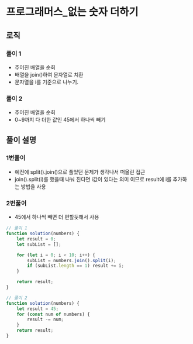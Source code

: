 # 프로그래머스_없는 숫자 더하기
## 로직
### 풀이 1
- 주어진 배열을 순회
- 배열을 join()하여 문자열로 치환
- 문자열을 i를 기준으로 나누기.
### 풀이 2
- 주어진 배열을 순회
- 0~9까지 다 더한 값인 45에서 하나씩 빼기
## 풀이 설명
### 1번풀이
- 예전에 split().join()으로 풀었던 문제가 생각나서 떠올린 접근
- join().split(i)를 했을때 나눠 진다면 i값이 있다는 의미 이므로 result에 i를 추가하는 방법을 사용
### 2번풀이
- 45에서 하나씩 빼면 더 편할듯해서 사용

```js
// 풀이 1
function solution(numbers) {
    let result = 0;
    let subList = [];

    for (let i = 0; i < 10; i++) {
        subList = numbers.join().split(i);
        if (subList.length == 1) result += i;
    }

    return result;
}

// 풀이 2
function solution(numbers) {
    let result = 45;
    for (const num of numbers) {
        result -= num;
    }
    return result;
} 
```